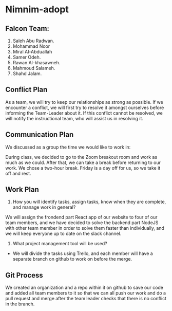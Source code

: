 # Nimnim-adopt

## Falcon Team:

1. Saleh Abu Radwan.
1. Mohammad Noor
1. Miral Al-Abduallah
1. Samer Odeh.
1. Rawan Al-khasawneh.
1. Mahmoud Salameh.
1. Shahd Jalam.

## Conflict Plan

As a team, we will try to keep our relationships as strong as possible. If we encounter a conflict, we will first try to resolve it amongst ourselves before informing the Team-Leader about it. If this conflict cannot be resolved, we will notify the instructional team, who will assist us in resolving it.

## Communication Plan

We discussed as a group the time we would like to work in:

During class, we decided to go to the Zoom breakout room and work as much as we could.
After that, we can take a break before returning to our work. We chose a two-hour break.
Friday is a day off for us, so we take it off and rest.

## Work Plan

1. How you will identify tasks, assign tasks, know when they are complete, and manage work in general?

We will assign the frondend part React app of our website to four of our team members, and we have decided to solve the backend part NodeJS with other team member in order to solve them faster than individually, and we will keep everyone up to date on the slack channel.

1. What project management tool will be used?

- We will divide the tasks using Trello, and each member will have a separate branch on github to work on before the merge.

## Git Process

We created an organization and a repo within it on github to save our code and added all team members to it so that we can all push our work and do a pull request and merge after the team leader checks that there is no conflict in the branch.
